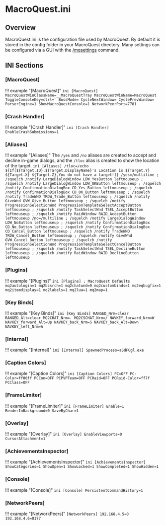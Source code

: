 # MacroQuest.ini

## Overview

MacroQuest.ini is the configuration file used by MacroQuest. By default it is stored in the config folder in your MacroQuest directory. Many settings can be configured via a GUI with the [/mqsettings](../reference/commands/mqsettings.md) command.

## INI Sections

### [MacroQuest]

!!! example "[MacroQuest]"
    ```ini
    [MacroQuest]
    MacroQuestWinClassName=__MacroQuestTray
    MacroQuestWinName=MacroQuest
    ToggleConsoleKey=ctrl+`
    BossMode=
    CycleNextWindow=
    CyclePrevWindow=
    ParserEngine=1
    ShowMacroQuestConsole=1
    NetworkPeerPort=7781
    ```

### [Crash Handler]

!!! example "[Crash Handler]"
    ```ini
    [Crash Handler]
    EnableCrashSubmissions=1
    ```

### [Aliases]

!!! example "[Aliases]"
    The `/yes` and `/no` aliases are created to accept and decline in-game dialogs, and the `/tloc` alias is created to show the location of the target.
    ```ini
    [Aliases]
    /tloc=/echo ${If[${Target.ID},${Target.DisplayName}'s Location is ${Target.Y} ${Target.X} ${Target.Z},You do not have a target!]}
    /yes=/multiline ; /squelch /notify LargeDialogWindow LDW_YesButton leftmouseup ; /squelch /notify LargeDialogWindow LDW_OKButton leftmouseup ; /squelch /notify ConfirmationDialogBox CD_Yes_Button leftmouseup ; /squelch /notify ConfirmationDialogBox CD_OK_Button leftmouseup ; /squelch /notify TradeWND TRDW_Trade_Button leftmouseup ; /squelch /notify GiveWnd GVW_Give_Button leftmouseup ; /squelch /notify ProgressionSelectionWnd ProgressionTemplateSelectAcceptButton leftmouseup ; /squelch /notify TaskSelectWnd TSEL_AcceptButton leftmouseup ; /squelch /notify RaidWindow RAID_AcceptButton leftmouseup
    /no=/multiline ; /squelch /notify LargeDialogWindow LDW_NoButton leftmouseup ; /squelch /notify ConfirmationDialogBox CD_No_Button leftmouseup ; /squelch /notify ConfirmationDialogBox CD_Cancel_Button leftmouseup ; /squelch /notify TradeWND TRDW_Cancel_Button leftmouseup ; /squelch /notify GiveWnd GVW_Cancel_Button leftmouseup ; /squelch /notify ProgressionSelectionWnd ProgressionTemplateSelectCancelButton leftmouseup ; /squelch /notify TaskSelectWnd TSEL_DeclineButton leftmouseup ; /squelch /notify RaidWindow RAID_DeclineButton leftmouseup
    ```

### [Plugins]

!!! example "[Plugins]"
    ```ini
    [Plugins]
    ; MacroQuest Defaults
    mq2autologin=1
    mq2bzsrch=1
    mq2chatwnd=0
    mq2custombinds=1
    mq2eqbugfix=1
    mq2itemdisplay=1
    mq2labels=1
    mq2lua=1
    mq2map=1
    ```

### [Key Binds]

!!! example "[Key Binds]"
    ```ini
    [Key Binds]
    RANGED_Nrm=clear
    RANGED_Alt=clear
    MQ2CHAT_Nrm=.
    MQ2CSCHAT_Nrm=/
    NAVKEY_forward_Nrm=W
    NAVKEY_forward_Alt=Up
    NAVKEY_back_Nrm=S
    NAVKEY_back_Alt=Down
    NAVKEY_left_Nrm=A
    ```

### [Internal]

!!! example "[Internal]"
    ```ini
    [Internal]
    SpawnedProcess=aSdFOgl.exe
    ```

### [Caption Colors]

!!! example "[Caption Colors]"
    ```ini
    [Caption Colors]
    PC=OFF
    PC-Color=ff00ff
    PCCon=OFF
    PCPVPTeam=OFF
    PCRaid=OFF
    PCRaid-Color=ff7f
    PCClass=OFF
    ```

### [FrameLimiter]

!!! example "[FrameLimiter]"
    ```ini
    [FrameLimiter]
    Enable=1
    RenderInBackground=0
    SaveByChar=1
    ```

### [Overlay]

!!! example "[Overlay]"
    ```ini
    [Overlay]
    EnableViewports=0
    CursorAttachment=1
    ```

### [AchievementsInspector]

!!! example "[AchievementsInspector]"
    ```ini
    [AchievementsInspector]
    ShowCategories=1
    ShowOpen=1
    ShowLocked=1
    ShowCompleted=1
    ShowHidden=1
    ```

### [Console]

!!! example "[Console]"
    ```ini
    [Console]
    PersistentCommandHistory=1
    ```

### [NetworkPeers]

!!! example "[NetworkPeers]"
    ```
    [NetworkPeers]
    192.168.4.5=0
    192.168.4.6=8177
    ```